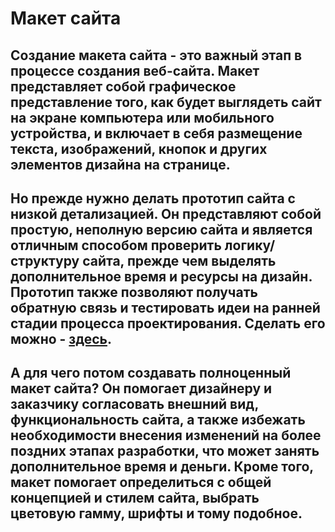 ﻿# Макет сайта
## Создание макета сайта - это важный этап в процессе создания веб-сайта. Макет представляет собой графическое представление того, как будет выглядеть сайт на экране компьютера или мобильного устройства, и включает в себя размещение текста, изображений, кнопок и других элементов дизайна на странице.

## Но прежде нужно делать прототип сайта с низкой детализацией. Он представляют собой простую, неполную версию сайта и является отличным способом проверить логику/структуру сайта, прежде чем выделять дополнительное время и ресурсы на дизайн. Прототип также позволяют получать обратную связь и тестировать идеи на ранней стадии процесса проектирования. Сделать его можно - [здесь](https://wireframe.cc/).

## А для чего потом создавать полноценный макет сайта? Он помогает дизайнеру и заказчику согласовать внешний вид, функциональность сайта, а также избежать необходимости внесения изменений на более поздних этапах разработки, что может занять дополнительное время и деньги. Кроме того, макет помогает определиться с общей концепцией и стилем сайта, выбрать цветовую гамму, шрифты и тому подобное.